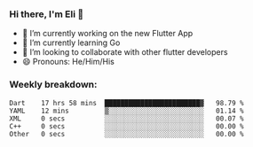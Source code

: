 ### Hi there, I'm Eli 👋
- 🔭 I’m currently working on the new Flutter App
- 🌱 I’m currently learning Go
- 🦄 I’m looking to collaborate with other flutter developers
- 😄 Pronouns: He/Him/His

### Weekly breakdown:
<!--START_SECTION:waka-->

```text
Dart    17 hrs 58 mins  ████████████████████████▓   98.79 %
YAML    12 mins         ▒░░░░░░░░░░░░░░░░░░░░░░░░   01.14 %
XML     0 secs          ░░░░░░░░░░░░░░░░░░░░░░░░░   00.07 %
C++     0 secs          ░░░░░░░░░░░░░░░░░░░░░░░░░   00.00 %
Other   0 secs          ░░░░░░░░░░░░░░░░░░░░░░░░░   00.00 %
```

<!--END_SECTION:waka-->
